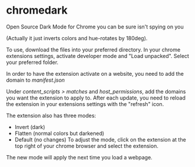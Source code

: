 # chromedark
Open Source Dark Mode for Chrome you can be sure isn't spying on you

(Actually it just inverts colors and hue-rotates by 180deg).

To use, download the files into your preferred directory.
In your chrome extensions settings, activate developer mode and "Load unpacked".
Select your preferred folder.

In order to have the extension activate on a website, you need to add the domain to _manifest.json_

Under _content_scripts > matches_ and _host_permissions_, add the domains you want the extension to apply to. After each update, you need to reload the extension in your extensions settings with the "refresh" icon.

The extension also has three modes:
 - Invert (dark)
 - Flatten (normal colors but darkened)
 - Default (no changes)
To adjust the mode, click on the extension at the top right of your chrome browser and select the extension.

The new mode will apply the next time you load a webpage.
